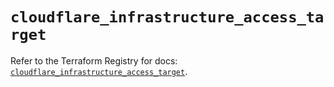 # `cloudflare_infrastructure_access_target`

Refer to the Terraform Registry for docs: [`cloudflare_infrastructure_access_target`](https://registry.terraform.io/providers/cloudflare/cloudflare/4.51.0/docs/resources/infrastructure_access_target).
